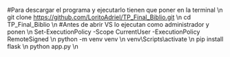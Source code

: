#Para descargar el programa y ejecutarlo tienen que poner en la terminal \n
git clone https://github.com/LoritoAdriel/TP_Final_Biblio.git \n
cd TP_Final_Biblio \n
#Antes de abrir VS lo ejecutan como administrador y ponen \n
Set-ExecutionPolicy -Scope CurrentUser -ExecutionPolicy RemoteSigned \n
python -m venv venv \n
venv\Scripts\activate \n
pip install flask \n
python app.py \n

